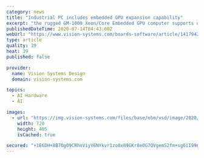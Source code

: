 ```yaml
---
category: news
title: "Industrial PC includes embedded GPU expansion capability"
excerpt: "the rugged GM-1000 Xeon/Core Embedded GPU computer supports one MXM 3.1 GPU expansion socket. Designed for edge computing, machine vision, image processing, and AI, the system supports dual channel DDR4 2666 MHz SO-DIMM up to 64 GB. I/Os include 4 x COM ..."
publishedDateTime: 2020-07-14T04:43:00Z
webUrl: "https://www.vision-systems.com/boards-software/article/14179422/cincoze-gm-1000-embedded-gpu-computer"
type: article
quality: 39
heat: 39
published: false

provider:
  name: Vision Systems Design
  domain: vision-systems.com

topics:
  - AI Hardware
  - AI

images:
  - url: "https://img.vision-systems.com/files/base/ebm/vsd/image/2020/07/Cincoze_GM_1000_embedded_cpu.5f0c8b878d047.png?auto=format&fit=max&w=1200"
    width: 720
    height: 405
    isCached: true

secured: "+1E6DH+8B7Og09CRhoViyV6NYkvr1zo0x89GKr8eOG7QVgemS2fm+sg6iI996CUsRydPoGKL0YQ2ezyHFnffWNpykbTGbz+4rz+dGC3EpWsKek8XTkHgZOh5aAcyevwv6sENx0AoAFIrb6Gy0UrUn1c4yI+GXZR9ilOVvqXwl7swoZnl8bOk5BDgpgrM3XxHz4hlC2kOFLcvxWD8CWWZIDvjQwwdt0QuFI5l3zcjXOOTj5sl/NviANOyOxjeCOOFKtDL7Ty9YGyfDRskNKNEHUQHHKNY/Lnmwv4de+IR97x2Xg/KCG0+Mqx+RrvTMsMcSZCVLUY2+yphxJ5rVIYbDQ==;WFJ4ShkEu3IiIdq2DAiEBg=="
---
```


